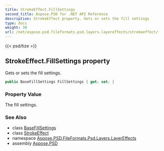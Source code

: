 ```yaml
---
title: StrokeEffect.FillSettings
second_title: Aspose.PSD for .NET API Reference
description: StrokeEffect property. Gets or sets the fill settings
type: docs
weight: 30
url: /net/aspose.psd.fileformats.psd.layers.layereffects/strokeeffect/fillsettings/
---
```

{{< psd/tize >}}
## StrokeEffect.FillSettings property

Gets or sets the fill settings.

```csharp
public BaseFillSettings FillSettings { get; set; }
```

### Property Value

The fill settings.

### See Also

* class [BaseFillSettings](../../../aspose.psd.fileformats.psd.layers.fillsettings/basefillsettings/)
* class [StrokeEffect](../)
* namespace [Aspose.PSD.FileFormats.Psd.Layers.LayerEffects](../../strokeeffect/)
* assembly [Aspose.PSD](../../../)


